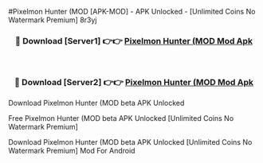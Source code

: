 #Pixelmon Hunter (MOD [APK-MOD] - APK Unlocked - [Unlimited Coins No Watermark Premium] 8r3yj



<div align="center">

<h3>🔴 Download [Server1] 👉👉 <a href="https://momento.my/?title=Pixelmon_Hunter_(MOD">Pixelmon Hunter (MOD Mod Apk</a></h3><br>

<h3>🔴 Download [Server2] 👉👉 <a href="https://momento.my/?title=Pixelmon_Hunter_(MOD">Pixelmon Hunter (MOD Mod Apk</a></h3>
</div>



Download Pixelmon Hunter (MOD beta APK Unlocked

Free Pixelmon Hunter (MOD beta APK Unlocked [Unlimited Coins No Watermark Premium]

Download Pixelmon Hunter (MOD beta APK Unlocked [Unlimited Coins No Watermark Premium] Mod For Android
